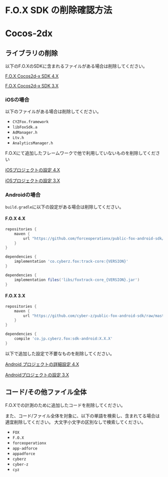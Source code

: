 # F.O.X SDK の削除確認方法
<div id="delete_unity"></div>

# Cocos-2dx

## ライブラリの削除

以下のF.O.XのSDKに含まれるファイルがある場合は削除してください。

[F.O.X Cocos2d-x SDK 4.X](https://github.com/forceoperationx/public-fox-cocos2dx-sdk/blob/4.x/lang/ja/doc/integration/README.md)

[F.O.X Cocos2d-x SDK 3.X](https://github.com/forceoperationx/public-fox-cocos2dx-sdk/blob/3.x/lang/ja/doc/integration/README.md)

### iOSの場合

以下のファイルがある場合は削除してください。

- `CYZFox.framework`
- `libFoxSdk.a` 
- `AdManager.h`
- `Ltv.h`
- `AnalyticsManager.h`

F.O.Xにて追加したフレームワークで他で利用していないものを削除してください

[iOSプロジェクトの設定 4.X](https://github.com/forceoperationx/public-fox-cocos2dx-sdk/blob/4.x/lang/ja/doc/integration/ios/README.md)

[iOSプロジェクトの設定 3.X](https://github.com/forceoperationx/public-fox-cocos2dx-sdk/blob/3.x/lang/ja/doc/integration/README.md)

### Androidの場合

`build.gradle`に以下の設定がある場合は削除してください。

#### F.O.X 4.X

```gradle
repositories {
    maven {
        url "https://github.com/forceoperationx/public-fox-android-sdk/raw/master/mavenRepo"
    }
}

dependencies {
    implementation 'co.cyberz.fox:track-core:{VERSION}'
}
```

```gradle
dependencies {
	implementation files('libs/foxtrack-core_{VERSION}.jar')
}
```

#### F.O.X 3.X

```gradle
repositories {
    maven {
        url "https://github.com/cyber-z/public-fox-android-sdk/raw/master/mavenRepo"
    }
}

dependencies {
    compile 'co.jp.cyberz.fox:sdk-android:X.X.X'
}
```

以下で追加した設定で不要なものを削除してください。

[Android プロジェクトの詳細設定 4.X](https://github.com/forceoperationx/public-fox-cocos2dx-sdk/blob/4.x/lang/ja/doc/integration/android/README.md)

[Androidプロジェクトの設定 3.X](https://github.com/forceoperationx/public-fox-cocos2dx-sdk/blob/3.x/lang/ja/doc/integration/android/README.md)

## コード/その他ファイル全体

F.O.Xでの計測のために追加したコードを削除してください。

また、コード/ファイル全体を対象に、以下の単語を検索し、含まれてる場合は適宜削除してください。
大文字小文字の区別なしで検索してください。

- `FOX`
- `F.O.X`
- `forceoperationx`
- `app-adforce`
- `appadforce`
- `cyberz`
- `cyber-z`
- `cyz`

